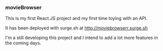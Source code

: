 ### movieBrowser


This is my first React.JS project and my first time toying with an API.


It has been deployed with surge.sh at http://moviebrowserr.surge.sh 


I'm a still developing this project and I intend to add a lot more features in the coming days.
